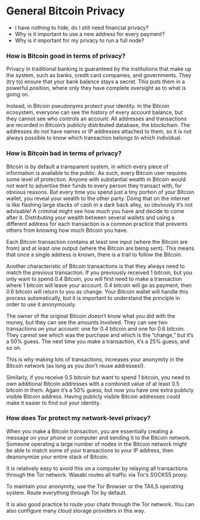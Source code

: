 # General Bitcoin Privacy
- I have nothing to hide, do I still need financial privacy?
- Why is it important to use a new address for every payment?
- Why is it important for my privacy to run a full node?

### How is Bitcoin good in terms of privacy?

Privacy in traditional banking is guaranteed by the institutions that make up the system, such as banks, credit card companies, and governments. They (try to) ensure that your bank balance stays a secret. This puts them in a powerful position, where only they have complete oversight as to what is going on.

Instead, in Bitcoin pseudonyms protect your identity.
In the Bitcoin ecosystem, everyone can see the history of every account balance, but they cannot see who controls an account. All addresses and transactions are recorded in Bitcoin’s publicly distributed database, the blockchain. The addresses do not have names or IP addresses attached to them, so it is not always possible to know which transaction belongs to which individual.

### How is Bitcoin bad in terms of privacy?

Bitcoin is by default a transparent system, in which every piece of information is available to the public. As such, every Bitcoin user requires some level of protection. Anyone with substantial wealth in Bitcoin would not want to advertise their funds to every person they transact with, for obvious reasons. But every time you spend just a tiny portion of your Bitcoin wallet, you reveal your wealth to the other party. Doing that on the internet is like flashing large stacks of cash in a dark back alley, so obviously it’s not advisable! A criminal might see how much you have and decide to come after it. Distributing your wealth between several wallets and using a different address for each transaction is a common practice that prevents others from knowing how much Bitcoin you have.

Each Bitcoin transaction contains at least one input (where the Bitcoin are from) and at least one output (where the Bitcoin are being sent). This means that once a single address is known, there is a trail to follow the Bitcoin.

Another characteristic of Bitcoin transactions is that they always need to match the previous transaction. If you previously received 1 bitcoin, but you only want to spend 0.4 Bitcoin, you will first need to make a transaction where 1 bitcoin will leave your account. 0.4 bitcoin will go as payment, then 0.6 bitcoin will return to you as change. Your Bitcoin wallet will handle this process automatically, but it is important to understand the principle in order to use it anonymously.

The owner of the original Bitcoin doesn’t know what you did with the money, but they can see the amounts involved. They can see two transactions on your account: one for 0.4 bitcoin and one for 0.6 bitcoin. They cannot see which was the purchase and which is the “change,” but it’s a 50% guess. The next time you make a transaction, it’s a 25% guess, and so on.

This is why making lots of transactions, increases your anonymity in the Bitcoin network (as long as you don't reuse addresses!).

Similarly, if you receive 0.5 bitcoin but want to spend 1 bitcoin, you need to own additional Bitcoin addresses with a combined value of at least 0.5 bitcoin in them. Again it’s a 50% guess, but now you have one extra publicly visible Bitcoin address. Having publicly visible Bitcoin addresses could make it easier to find out your identity.

### How does Tor protect my network-level privacy? 

When you make a Bitcoin transaction, you are essentially creating a message on your phone or computer and sending it to the Bitcoin network. Someone operating a large number of nodes in the Bitcoin network might be able to match some of your transactions to your IP address, then deanonymize your entire stack of Bitcoin.

It is relatively easy to avoid this on a computer by relaying all transactions through the Tor network. Wasabi routes all traffic via Tor’s SOCKS5 proxy.

To maintain your anonymity, use the Tor Browser or the TAILS operating system. Route everything through Tor by default.

It is also good practice to route your chats through the Tor network. You can also configure many cloud storage providers in this way.
